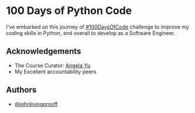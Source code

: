 # 100 Days of Python Code

I've embarked on this journey of [#100DaysOfCode](https://twitter.com/ola0luwajj/status/1726730858864824555) challenge to improve my coding skills in Python, and overall to develop as a Software Engineer.


## Acknowledgements

 - The Course Curator: [Angela Yu](https://twitter.com/yu_angela)
 - My Excellent accountability peers
## Authors

- [@johnlivingprooff](https://www.github.com/johnlivingprooff)

